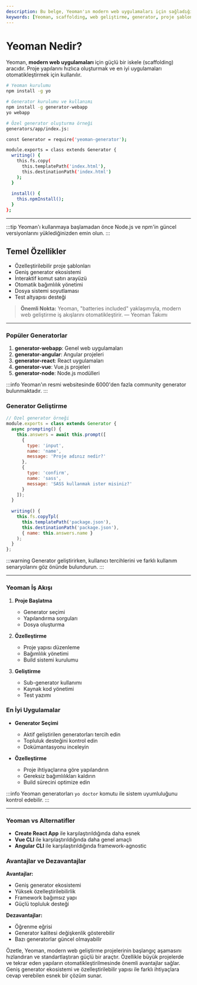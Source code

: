 ```yaml
---
description: Bu belge, Yeoman'ın modern web uygulamaları için sağladığı scaffolding (iskele) araçlarını ve özelliklerini açıklamaktadır.
keywords: [Yeoman, scaffolding, web geliştirme, generator, proje şablonları, frontend araçları]
---
```


# Yeoman Nedir?

Yeoman, **modern web uygulamaları** için güçlü bir iskele (scaffolding) aracıdır. Proje yapılarını hızlıca oluşturmak ve en iyi uygulamaları otomatikleştirmek için kullanılır.

```bash
# Yeoman kurulumu
npm install -g yo

# Generator kurulumu ve kullanımı
npm install -g generator-webapp
yo webapp

# Özel generator oluşturma örneği
generators/app/index.js:

const Generator = require('yeoman-generator');

module.exports = class extends Generator {
  writing() {
    this.fs.copy(
      this.templatePath('index.html'),
      this.destinationPath('index.html')
    );
  }
  
  install() {
    this.npmInstall();
  }
};
```

---

:::tip
Yeoman'ı kullanmaya başlamadan önce Node.js ve npm'in güncel versiyonlarını yüklediğinizden emin olun.
:::

## Temel Özellikler

- Özelleştirilebilir proje şablonları
- Geniş generator ekosistemi
- İnteraktif komut satırı arayüzü
- Otomatik bağımlılık yönetimi
- Dosya sistemi soyutlaması
- Test altyapısı desteği

> **Önemli Nokta:** Yeoman, "batteries included" yaklaşımıyla, modern web geliştirme iş akışlarını otomatikleştirir.
> — Yeoman Takımı

---

### Popüler Generatorlar

1. **generator-webapp**: Genel web uygulamaları
2. **generator-angular**: Angular projeleri
3. **generator-react**: React uygulamaları
4. **generator-vue**: Vue.js projeleri
5. **generator-node**: Node.js modülleri

:::info
Yeoman'ın resmi websitesinde 6000'den fazla community generator bulunmaktadır.
:::

### Generator Geliştirme

```javascript
// Özel generator örneği
module.exports = class extends Generator {
  async prompting() {
    this.answers = await this.prompt([
      {
        type: 'input',
        name: 'name',
        message: 'Proje adınız nedir?'
      },
      {
        type: 'confirm',
        name: 'sass',
        message: 'SASS kullanmak ister misiniz?'
      }
    ]);
  }
  
  writing() {
    this.fs.copyTpl(
      this.templatePath('package.json'),
      this.destinationPath('package.json'),
      { name: this.answers.name }
    );
  }
};
```

:::warning
Generator geliştirirken, kullanıcı tercihlerini ve farklı kullanım senaryolarını göz önünde bulundurun.
:::

---

### Yeoman İş Akışı

1. **Proje Başlatma**
   - Generator seçimi
   - Yapılandırma sorguları
   - Dosya oluşturma

2. **Özelleştirme**
   - Proje yapısı düzenleme
   - Bağımlılık yönetimi
   - Build sistemi kurulumu

3. **Geliştirme**
   - Sub-generator kullanımı
   - Kaynak kod yönetimi
   - Test yazımı

### En İyi Uygulamalar

- **Generator Seçimi**
  - Aktif geliştirilen generatorları tercih edin
  - Topluluk desteğini kontrol edin
  - Dokümantasyonu inceleyin

- **Özelleştirme**
  - Proje ihtiyaçlarına göre yapılandırın
  - Gereksiz bağımlılıkları kaldırın
  - Build sürecini optimize edin

:::info
Yeoman generatorları `yo doctor` komutu ile sistem uyumluluğunu kontrol edebilir.
:::

---

### Yeoman vs Alternatifler

- **Create React App** ile karşılaştırıldığında daha esnek
- **Vue CLI** ile karşılaştırıldığında daha genel amaçlı
- **Angular CLI** ile karşılaştırıldığında framework-agnostic

### Avantajlar ve Dezavantajlar

**Avantajlar:**
- Geniş generator ekosistemi
- Yüksek özelleştirilebilirlik
- Framework bağımsız yapı
- Güçlü topluluk desteği

**Dezavantajlar:**
- Öğrenme eğrisi
- Generator kalitesi değişkenlik gösterebilir
- Bazı generatorlar güncel olmayabilir

Özetle, Yeoman, modern web geliştirme projelerinin başlangıç aşamasını hızlandıran ve standartlaştıran güçlü bir araçtır. Özellikle büyük projelerde ve tekrar eden yapıların otomatikleştirilmesinde önemli avantajlar sağlar. Geniş generator ekosistemi ve özelleştirilebilir yapısı ile farklı ihtiyaçlara cevap verebilen esnek bir çözüm sunar.